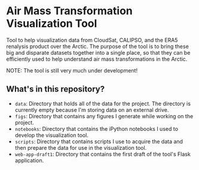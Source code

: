 # Air Mass Transformation Visualization Tool

Tool to help visualization data from CloudSat, CALIPSO, and the ERA5 renalysis product over the Arctic. The purpose of the tool is to bring these big and disparate datasets together into a single place, so that they can be efficiently used to help understand air mass transformations in the Arctic. 

NOTE: The tool is still very much under development! 

## What's in this repository? 
* `data`: Directory that holds all of the data for the project. The directory is currently empty because I'm storing  data on an external drive. 
* `figs`: Directory that contains any figures I generate while working on the project. 
* `notebooks`: Directory that contains the iPython notebooks I used to develop the visualization tool. 
* `scripts`: Directory that contains scripts I use to acquire the data and then prepare the data for use in the visualization tool. 
* `web-app-draft1`: Directory that contains the first draft of the tool's Flask application. 